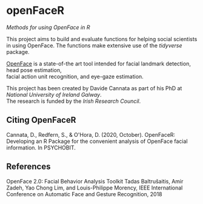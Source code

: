 # openFaceR
*Methods for using OpenFace in R*

This project aims to build and evaluate functions for helping social scientists in using OpenFace. The functions make extensive use of the *tidyverse* package.

[OpenFace](https://github.com/TadasBaltrusaitis/OpenFace) is a state-of-the art tool intended for facial landmark detection, head pose estimation,  
facial action unit recognition, and eye-gaze estimation.  
 
This project has been created by Davide Cannata as part of his PhD at *National University of Ireland Galway*.  
The research is funded by the *Irish Research Council*.

## Citing OpenFaceR

Cannata, D., Redfern, S., & O'Hora, D. (2020, October). OpenFaceR: Developing an R Package for the convenient analysis of OpenFace facial information. In PSYCHOBIT.

## References
OpenFace 2.0: Facial Behavior Analysis Toolkit Tadas Baltrušaitis, Amir Zadeh, Yao Chong Lim, and Louis-Philippe Morency, IEEE International Conference on Automatic Face and Gesture Recognition, 2018
